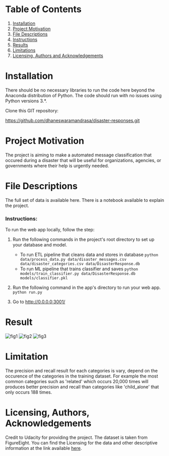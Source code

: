 # Table of Contents

1. [Installation](#ins)
2. [Project Motivation](#pro)
3. [File Descriptions](#fil)
4. [Instructions](#itr)
5. [Results](#res)
6. [Limitations](#lim)
7. [Licensing, Authors and Acknowledgements](#lic)

<a name="ins"></a>
# Installation

There should be no necessary libraries to run the code here beyond the Anaconda distribution of Python. The code should run with no issues using Python versions 3.*. 

Clone this GIT repository:

https://github.com/dhaneswaramandrasa/disaster-responses.git

<a name="pro"></a>
# Project Motivation

The project is aiming to make a automated message classification that occured during a disaster that will be useful for organizations, agencies, or governments where their help is urgently needed.

<a name="fil"></a>
# File Descriptions

The full set of data is available here. There is a notebook available to explain the project.

<a name="itr"></a>
### Instructions:

To run the web app locally, follow the step:

1. Run the following commands in the project's root directory to set up your database and model.

    - To run ETL pipeline that cleans data and stores in database
        `python data/process_data.py data/disaster_messages.csv data/disaster_categories.csv data/DisasterResponse.db`
    - To run ML pipeline that trains classifier and saves
        `python models/train_classifier.py data/DisasterResponse.db models/classifier.pkl`

2. Run the following command in the app's directory to run your web app.
    `python run.py`

3. Go to http://0.0.0.0:3001/

<a name="res"></a>
# Result
![fig1](https://github.com/dhaneswaramandrasa/disaster-responses/blob/master/fig1.png)
![fig2](https://github.com/dhaneswaramandrasa/disaster-responses/blob/master/fig2.png)
![fig3](https://github.com/dhaneswaramandrasa/disaster-responses/blob/master/fig3.png)

<a name="lim"></a>
# Limitation
The precision and recall result for each categories is vary, depend on the occurence of the categories in the training dataset. For example the most common categories such as 'related' which occurs 20,000 times will produces better precision and recall than categories like 'child_alone' that only occurs 188 times.

<a name="lic"></a>
# Licensing, Authors, Acknowledgements

Credit to Udacity for providing the project. The dataset is taken from FigureEight. You can find the Licensing for the data and other descriptive information at the link available [here](https://appen.com/). 

